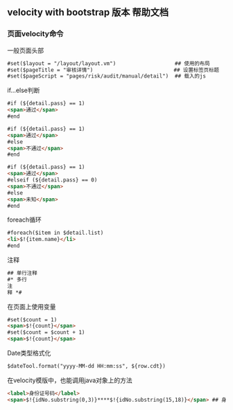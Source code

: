 ## velocity with bootstrap 版本 帮助文档

### 页面velocity命令
一般页面头部
```html
#set($layout = "/layout/layout.vm")                   ## 使用的布局
#set($pageTitle = "审核详情")                          ## 设置标签页标题
#set($pageScript = "pages/risk/audit/manual/detail")  ## 载入的js
```

if...else判断
```html
#if (${detail.pass} == 1)
<span>通过</span>
#end

#if (${detail.pass} == 1)
<span>通过</span>
#else
<span>不通过</span>
#end

#if (${detail.pass} == 1)
<span>通过</span>
#elseif (${detail.pass} == 0)
<span>不通过</span>
#else
<span>未知</span>
#end
```

foreach循环
```html
#foreach($item in $detail.list)
<li>$!{item.name}</li>
#end
```

注释
```html
## 单行注释
#* 多行
注
释 *#
```

在页面上使用变量
```html
#set($count = 1)
<span>$!{count}</span>
#set($count = $count + 1)
<span>$!{count}</span>
```

Date类型格式化
```html
$dateTool.format("yyyy-MM-dd HH:mm:ss", ${row.cdt})
```

在velocity模版中，也能调用java对象上的方法
```html
<label>身份证号码</label>
<span>$!{idNo.substring(0,3)}****$!{idNo.substring(15,18)}</span> ## 身份证号只显示头尾
```

